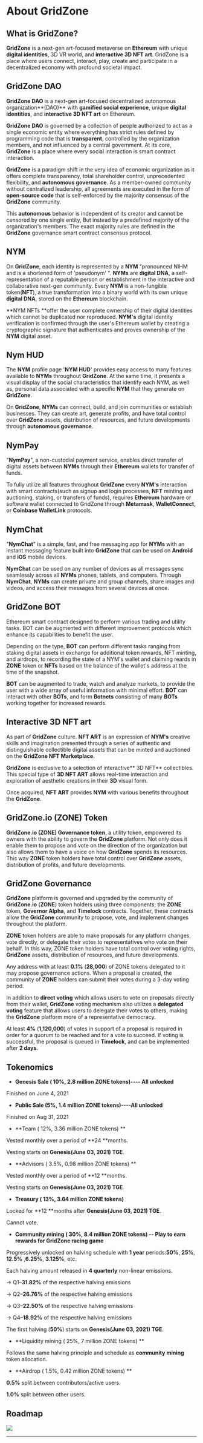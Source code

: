 # About GridZone

## What is GridZone?

**GridZone** is a next-gen art-focused metaverse on **Ethereum** with unique **digital identities**, 3D VR world, and **interactive 3D NFT art**. GridZone is a place where users connect, interact, play, create and participate in a decentralized economy with profound societal impact.



## GridZone DAO

**GridZone DAO** is a next-gen art-focused decentralized autonomous organization**(DAO)** with **gamified social experience**, unique **digital identities**, and **interactive 3D NFT art** on Ethereum.

**GridZone DAO** is governed by a collection of people authorized to act as a single economic entity where everything has strict rules defined by programming code that is **transparent**, controlled by the organization members, and not influenced by a central government. At its core, **GridZone** is a place where every social interaction is smart contract interaction.

**GridZone** is a paradigm shift in the very idea of economic organization as it offers complete transparency, total shareholder control, unprecedented flexibility, and **autonomous governance**. As a member-owned community without centralized leadership, all agreements are executed in the form of **open-source code** that is self-enforced by the majority consensus of the **GridZone** community.

This **autonomous** behavior is independent of its creator and cannot be censored by one single entity, But instead by a predefined majority of the organization's members. The exact majority rules are defined in the **GridZone** governance smart contract consensus protocol.

## NYM

On **GridZone**, each identity is represented by a **NYM** "pronounced NIHM and is a shortened form of 'pseudonym' ". **NYMs** are **digital DNA**, a self-representation of a reputable person or establishment in the interactive and collaborative next-gen community. Every **NYM** is a non-fungible token(**NFT**), a true transformation into a binary world with its own unique **digital DNA**, stored on the **Ethereum** blockchain.

**NYM NFTs **offer the user complete ownership of their digital identities which cannot be duplicated nor reproduced. **NYM's** digital identity verification is confirmed through the user's Ethereum wallet by creating a cryptographic signature that authenticates and proves ownership of the **NYM** digital asset.

## Nym HUD

The **NYM** profile page '**NYM HUD**' provides easy access to many features available to **NYMs** throughout **GridZone**. At the same time, it presents a visual display of the social characteristics that identify each NYM, as well as, personal data associated with a specific **NYM** that they generate on **GridZone**.

On **GridZone**, **NYMs** can connect, build, and join communities or establish businesses. They can create art, generate profits, and have total control over **GridZone** assets, distribution of resources, and future developments through **autonomous governance**.

## NymPay

"**NymPay**", a non-custodial payment service, enables direct transfer of digital assets between **NYMs** through their **Ethereum** wallets for transfer of funds.

To fully utilize all features throughout **GridZone** every **NYM's** interaction with smart contracts(such as signup and login processes, **NFT** minting and auctioning, staking, or transfers of funds), requires **Ethereum** hardware or software wallet connected to GridZone through **Metamask**, **WalletConnect**, or **Coinbase WalletLink** protocols.

## NymChat

"**NymChat**" is a simple, fast, and free messaging app for **NYMs** with an instant messaging feature built into **GridZone** that can be used on **Android** and **iOS** mobile devices.

**NymChat** can be used on any number of devices as all messages sync seamlessly across all **NYMs** phones, tablets, and computers. Through **NymChat**, **NYMs** can create private and group channels, share images and videos, and access their messages from several devices at once.

## GridZone BOT

Ethereum smart contract designed to perform various trading and utility tasks. BOT can be augmented with different improvement protocols which enhance its capabilities to benefit the user.

Depending on the type, **BOT** can perform different tasks ranging from staking digital assets in exchange for additional token rewards, NFT minting, and airdrops, to recording the state of a NYM's wallet and claiming reards in **ZONE** token or **NFTs** based on the balance of the wallet's address at the time of the snapshot.

**BOT** can be augmented to trade, watch and analyze markets, to provide the user with a wide array of useful information with minimal effort. **BOT** can interact with other **BOTs**, and form **Botnets** consisting of many **BOTs** working together for increased rewards.

## Interactive 3D NFT art

As part of **GridZone** culture. **NFT ART** is an expression of **NYM's** creative skills and imagination presented through a series of authentic and distinguishable collectible digital assets that can be minted and auctioned on the **GridZone NFT Marketplace**.

**GridZone** is exclusive to a selection of interactive** 3D NFT** collectibles. This special type of **3D NFT ART** allows real-time interaction and exploration of aesthetic creations in their **3D** visual form.

Once acquired, **NFT ART** provides **NYM** with various benefits throughout the **GridZone**.

## GridZone.io (ZONE) Token

**GridZone.io (ZONE) Governance token**, a utility token, empowered its owners with the ability to govern the **GridZone** platform. Not only does it enable them to propose and vote on the direction of the organization but also allows them to have a voice on how **GridZone** spends its resources. This way **ZONE** token holders have total control over **GridZone** assets, distribution of profits, and future developments.

## GridZone Governance

**GridZone** platform is governed and upgraded by the community of **GridZone.io** (**ZONE**) token holders using three components; the **ZONE** token, **Governor Alpha**, and **Timelock** contracts. Together, these contracts allow the **GridZone** community to propose, vote, and implement changes throughout the platform.

**ZONE** token holders are able to make proposals for any platform changes, vote directly, or delegate their votes to representatives who vote on their behalf. In this way, ZONE token holders have total control over voting rights, **GridZone** assets, distribution of resources, and future developments.

Any address with at least **0.1%** (**28,000**) of ZONE tokens delegated to it may propose governance actions. When a proposal is created, the community of **ZONE** holders can submit their votes during a 3-day voting period.

In addition to **direct voting** which allows users to vote on proposals directly from their wallet, **GridZone** voting mechanism also utilizes a **delegated voting** feature that allows users to delegate their votes to others, making the **GridZone** platform more of a representative democracy.

At least **4%** (**1,120,000**) of votes in support of a proposal is required in order for a quorum to be reached and for a vote to succeed. If voting is successful, the proposal is queued in **Timelock**, and can be implemented after **2 days**.

## Tokenomics

* **Genesis Sale ( 10%, 2.8 million ZONE tokens)---- All unlocked**

Finished on June 4, 2021

* **Public Sale (5%, 1.4 million ZONE tokens)----All unlocked**

Finished on Aug 31, 2021

* **Team ( 12%, 3.36 million ZONE tokens) **

Vested monthly over a period of **24 **months.&#x20;

Vesting starts on **Genesis(June 03, 2021) TGE**.&#x20;

* **Advisors ( 3.5%, 0.98 million ZONE tokens) **

Vested monthly over a period of **12 **months.&#x20;

Vesting starts on **Genesis(June 03, 2021) TGE**.&#x20;

* **Treasury ( 13%, 3.64 million ZONE tokens)**

&#x20;Locked for **12 **months after **Genesis(June 03, 2021)  TGE**.&#x20;

Cannot vote.&#x20;

* **Community mining ( 30%, 8.4 million ZONE tokens) -- Play to earn rewards for GridZone racing game**

Progressively unlocked on halving schedule with **1 year** periods:**50%**, **25%**, **12.5%** ,**6.25%**, **3.125%**, etc.&#x20;

Each halving amount released in **4 quarterly** non-linear emissions.&#x20;

→ Q1–**31.82%** of the respective halving emissions&#x20;

→ Q2–**26.76%** of the respective halving emissions&#x20;

→ Q3–**22.50%** of the respective halving emissions&#x20;

→ Q4–**18.92%** of the respective halving emissions&#x20;

The first halving (**50%**) starts on **Genesis(June 03, 2021)  TGE**.&#x20;

* **Liquidity mining ( 25%, 7 million ZONE tokens) **

Follows the same halving principle and schedule as **community mining** token allocation.&#x20;

* **Airdrop ( 1.5%, 0.42 million ZONE tokens) **

**0.5%** split between contributors/active users.&#x20;

**1.0%** split between other users.





## Roadmap

![](../.gitbook/assets/GZ\_ROADMAP.jpeg)

****

